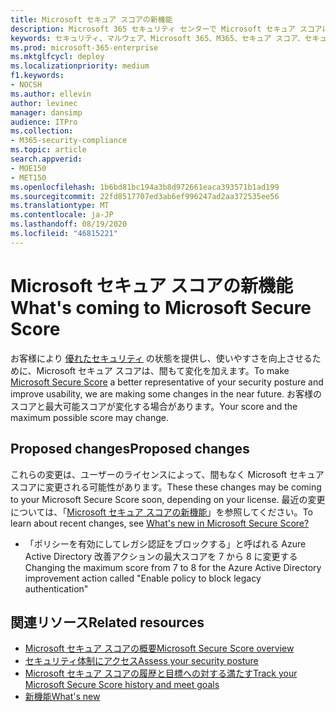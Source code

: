 ```yaml
---
title: Microsoft セキュア スコアの新機能
description: Microsoft 365 セキュリティ センターで Microsoft セキュア スコアに加えどのような変更が加えええ、どのような変更が加えええかについて説明します。
keywords: セキュリティ、マルウェア、Microsoft 365、M365、セキュア スコア、セキュリティ センター、改善アクション
ms.prod: microsoft-365-enterprise
ms.mktglfcycl: deploy
ms.localizationpriority: medium
f1.keywords:
- NOCSH
ms.author: ellevin
author: levinec
manager: dansimp
audience: ITPro
ms.collection:
- M365-security-compliance
ms.topic: article
search.appverid:
- MOE150
- MET150
ms.openlocfilehash: 1b6bd81bc194a3b8d972661eaca393571b1ad199
ms.sourcegitcommit: 22fd8517707ed3ab6ef996247ad2aa372535ee56
ms.translationtype: MT
ms.contentlocale: ja-JP
ms.lasthandoff: 08/19/2020
ms.locfileid: "46815221"
---
```

# <a name="whats-coming-to-microsoft-secure-score"></a><span data-ttu-id="373be-104">Microsoft セキュア スコアの新機能</span><span class="sxs-lookup"><span data-stu-id="373be-104">What's coming to Microsoft Secure Score</span></span>

<span data-ttu-id="373be-105">お客様により [優れたセキュリティ](microsoft-secure-score.md) の状態を提供し、使いやすさを向上させるために、Microsoft セキュア スコアは、間もて変化を加えます。</span><span class="sxs-lookup"><span data-stu-id="373be-105">To make [Microsoft Secure Score](microsoft-secure-score.md) a better representative of your security posture and improve usability, we are making some changes in the near future.</span></span> <span data-ttu-id="373be-106">お客様のスコアと最大可能スコアが変化する場合があります。</span><span class="sxs-lookup"><span data-stu-id="373be-106">Your score and the maximum possible score may change.</span></span>

## <a name="proposed-changes"></a><span data-ttu-id="373be-107">Proposed changes</span><span class="sxs-lookup"><span data-stu-id="373be-107">Proposed changes</span></span>

<span data-ttu-id="373be-108">これらの変更は、ユーザーのライセンスによって、間もなく Microsoft セキュア スコアに変更される可能性があります。</span><span class="sxs-lookup"><span data-stu-id="373be-108">These these changes may be coming to your Microsoft Secure Score soon, depending on your license.</span></span> <span data-ttu-id="373be-109">最近の変更については、「[Microsoft セキュア スコアの新機能](microsoft-secure-score-whats-new.md)」を参照してください。</span><span class="sxs-lookup"><span data-stu-id="373be-109">To learn about recent changes, see [What's new in Microsoft Secure Score?](microsoft-secure-score-whats-new.md)</span></span>

- <span data-ttu-id="373be-110">「ポリシーを有効にしてレガシ認証をブロックする」と呼ばれる Azure Active Directory 改善アクションの最大スコアを 7 から 8 に変更する</span><span class="sxs-lookup"><span data-stu-id="373be-110">Changing the maximum score from 7 to 8 for the Azure Active Directory improvement action called "Enable policy to block legacy authentication"</span></span>

## <a name="related-resources"></a><span data-ttu-id="373be-111">関連リソース</span><span class="sxs-lookup"><span data-stu-id="373be-111">Related resources</span></span>

- [<span data-ttu-id="373be-112">Microsoft セキュア スコアの概要</span><span class="sxs-lookup"><span data-stu-id="373be-112">Microsoft Secure Score overview</span></span>](microsoft-secure-score.md)
- [<span data-ttu-id="373be-113">セキュリティ体制にアクセス</span><span class="sxs-lookup"><span data-stu-id="373be-113">Assess your security posture</span></span>](microsoft-secure-score-improvement-actions.md)
- [<span data-ttu-id="373be-114">Microsoft セキュア スコアの履歴と目標への対する満たす</span><span class="sxs-lookup"><span data-stu-id="373be-114">Track your Microsoft Secure Score history and meet goals</span></span>](microsoft-secure-score-history-metrics-trends.md)
- [<span data-ttu-id="373be-115">新機能</span><span class="sxs-lookup"><span data-stu-id="373be-115">What's new</span></span>](microsoft-secure-score-whats-new.md)
